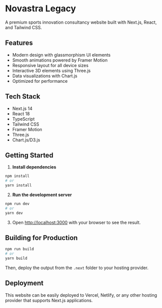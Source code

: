 # Novastra Legacy

A premium sports innovation consultancy website built with Next.js, React, and Tailwind CSS.

## Features

- Modern design with glassmorphism UI elements
- Smooth animations powered by Framer Motion
- Responsive layout for all device sizes
- Interactive 3D elements using Three.js
- Data visualizations with Chart.js
- Optimized for performance

## Tech Stack

- Next.js 14
- React 18
- TypeScript
- Tailwind CSS
- Framer Motion
- Three.js
- Chart.js/D3.js

## Getting Started

1. **Install dependencies**

```bash
npm install
# or
yarn install
```

2. **Run the development server**

```bash
npm run dev
# or
yarn dev
```

3. Open [http://localhost:3000](http://localhost:3000) with your browser to see the result.

## Building for Production

```bash
npm run build
# or
yarn build
```

Then, deploy the output from the `.next` folder to your hosting provider.

## Deployment

This website can be easily deployed to Vercel, Netlify, or any other hosting provider that supports Next.js applications.